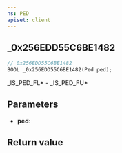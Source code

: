 ```yaml
---
ns: PED
apiset: client
---
```

## _0x256EDD55C6BE1482

```c
// 0x256EDD55C6BE1482
BOOL _0x256EDD55C6BE1482(Ped ped);
```

_IS_PED_FL* - _IS_PED_FU*

## Parameters
* **ped**:

## Return value

